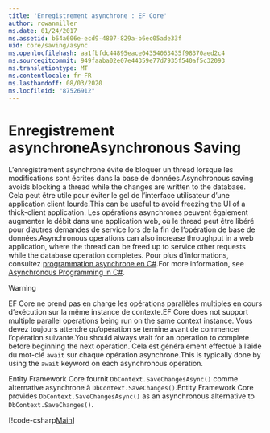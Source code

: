 ```yaml
---
title: 'Enregistrement asynchrone : EF Core'
author: rowanmiller
ms.date: 01/24/2017
ms.assetid: b64a606e-ecd9-4807-829a-b6ec05ade33f
uid: core/saving/async
ms.openlocfilehash: aa1fbfdc44895eace04354063435f98370aed2c4
ms.sourcegitcommit: 949faaba02e07e44359e77d7935f540af5c32093
ms.translationtype: MT
ms.contentlocale: fr-FR
ms.lasthandoff: 08/03/2020
ms.locfileid: "87526912"
---
```

# <a name="asynchronous-saving"></a><span data-ttu-id="4d5e7-102">Enregistrement asynchrone</span><span class="sxs-lookup"><span data-stu-id="4d5e7-102">Asynchronous Saving</span></span>

<span data-ttu-id="4d5e7-103">L’enregistrement asynchrone évite de bloquer un thread lorsque les modifications sont écrites dans la base de données.</span><span class="sxs-lookup"><span data-stu-id="4d5e7-103">Asynchronous saving avoids blocking a thread while the changes are written to the database.</span></span> <span data-ttu-id="4d5e7-104">Cela peut être utile pour éviter le gel de l’interface utilisateur d’une application client lourde.</span><span class="sxs-lookup"><span data-stu-id="4d5e7-104">This can be useful to avoid freezing the UI of a thick-client application.</span></span> <span data-ttu-id="4d5e7-105">Les opérations asynchrones peuvent également augmenter le débit dans une application web, où le thread peut être libéré pour d’autres demandes de service lors de la fin de l’opération de base de données.</span><span class="sxs-lookup"><span data-stu-id="4d5e7-105">Asynchronous operations can also increase throughput in a web application, where the thread can be freed up to service other requests while the database operation completes.</span></span> <span data-ttu-id="4d5e7-106">Pour plus d’informations, consultez [programmation asynchrone en C#](/dotnet/csharp/async).</span><span class="sxs-lookup"><span data-stu-id="4d5e7-106">For more information, see [Asynchronous Programming in C#](/dotnet/csharp/async).</span></span>

> [!WARNING]  
> <span data-ttu-id="4d5e7-107">EF Core ne prend pas en charge les opérations parallèles multiples en cours d’exécution sur la même instance de contexte.</span><span class="sxs-lookup"><span data-stu-id="4d5e7-107">EF Core does not support multiple parallel operations being run on the same context instance.</span></span> <span data-ttu-id="4d5e7-108">Vous devez toujours attendre qu’opération se termine avant de commencer l’opération suivante.</span><span class="sxs-lookup"><span data-stu-id="4d5e7-108">You should always wait for an operation to complete before beginning the next operation.</span></span> <span data-ttu-id="4d5e7-109">Cela est généralement effectué à l’aide du mot-clé `await` sur chaque opération asynchrone.</span><span class="sxs-lookup"><span data-stu-id="4d5e7-109">This is typically done by using the `await` keyword on each asynchronous operation.</span></span>

<span data-ttu-id="4d5e7-110">Entity Framework Core fournit `DbContext.SaveChangesAsync()` comme alternative asynchrone à `DbContext.SaveChanges()`.</span><span class="sxs-lookup"><span data-stu-id="4d5e7-110">Entity Framework Core provides `DbContext.SaveChangesAsync()` as an asynchronous alternative to `DbContext.SaveChanges()`.</span></span>

[!code-csharp[Main](../../../samples/core/Saving/Async/Sample.cs#Sample)]
